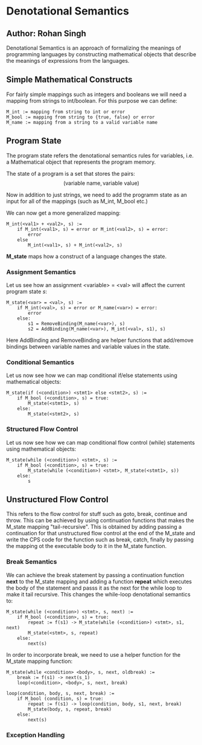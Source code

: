 # Denotational Semantics
## Author: Rohan Singh

Denotational Semantics is an approach of formalizing the meanings of programming languages by constructing mathematical objects that describe the meanings of expressions from the languages.

## Simple Mathematical Constructs
For fairly simple mappings such as integers and booleans we will need a mapping from strings to int/boolean. For this purpose we can define:

```
M_int := mapping from string to int or error
M_bool := mapping from string to {true, false} or error
M_name := mapping from a string to a valid variable name
```


## Program State

The program state refers the denotational semantics rules for variables, i.e. a Mathematical object that represents the program memory.

The state of a program is a set that stores the pairs:
$$(\text{variable name}, \text{variable value})$$

Now in addition to just strings, we need to add the programm state as an input for all of the mappings (such as M_int, M_bool etc.)

We can now get a more generalized mapping:
```
M_int(<val1> + <val2>, s) := 
    if M_int(<val1>, s) = error or M_int(<val2>, s) = error:
        error
    else 
        M_int(<val1>, s) + M_int(<val2>, s)
```


**M_state** maps how a construct of a language changes the state.


### Assignment Semantics
Let us see how an assignment \<variable> = \<val> will affect the current program state $s$:

```
M_state(<var> = <val>, s) :=
    if M_int(<val>, s) = error or M_name(<var>) = error:
        error
    else:
        s1 = RemoveBinding(M_name(<var>), s)
        s2 = AddBinding(M_name(<var>), M_int(<val>, s1), s)
```
Here AddBinding and RemoveBinding are helper functions that add/remove bindings between variable names and variable values in the state.

### Conditional Semantics
Let us now see how we can map conditional if/else statements using mathematical objects:

```
M_state(if (<condition>) <stmt1> else <stmt2>, s) := 
    if M_bool (<condition>, s) = true:
        M_state(<stmt1>, s)
    else:
        M_state(<stmt2>, s)
```

### Structured Flow Control
Let us now see how we can map conditional flow control (while) statements using mathematical objects:

```
M_state(while (<condition>) <stmt>, s) :=
    if M_bool (<condition>, s) = true:
        M_state(while (<condition>) <stmt>, M_state(<stmt1>, s))
    else:
        s
```

## Unstructured Flow Control
This refers to the flow control for stuff such as goto, break, continue and throw. This can be achieved by using continuation functions that makes the M_state mapping "tail-recursive". This is obtained by adding passing a continuation for that unstructured flow control at the end of the M_state and write the CPS code for the function such as break, catch, finally by passing the mapping ot the executable body to it in the M_state function.

### Break Semantics
We can achieve the break statement by passing a continuation function **next** to the M_state mapping and adding a function **repeat** which executes the body of the statement and passs it as the next for the while loop to make it tail recursive. This changes the while-loop denotational semantics to:
```
M_state(while (<condition>) <stmt>, s, next) :=
    if M_bool (<condition>, s) = true:
        repeat := f(s1) -> M_state(while (<condition>) <stmt>, s1, next)
        M_state(<stmt>, s, repeat)
    else:
        next(s)
```
In order to incorporate break, we need to use a helper function for the M_state mapping function:
```
M_state(while <condition> <body>, s, next, oldbreak) :=
    break := f(s1) -> next(s_1)
    loop(<condition>, <body>, s, next, break)

loop(condition, body, s, next, break) :=
    if M_bool (condition, s) = true:
        repeat := f(s1) -> loop(condition, body, s1, next, break)
        M_state(body, s, repeat, break)
    else:
        next(s)

```


### Exception Handling
